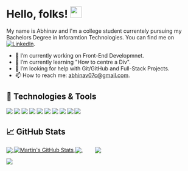 # Hello, folks! <img src="https://raw.githubusercontent.com/MartinHeinz/MartinHeinz/master/wave.gif" width="30px" height="30px"/>

My name is Abhinav and I'm a college student currentely pursuing my Bachelors Degree in Inforamtion Technologies. You can find me on [![LinkedIn][3.2]][3].
- 🔭 I’m currently working on Front-End Developmnet.
- 🌱 I’m currently learning "How to centre a Div".
- 🤔 I’m looking for help with Git/GitHub and Full-Stack Projects.
- 📫 How to reach me: abhinav07c@gmail.com.



## 🔧 Technologies & Tools
![](https://img.shields.io/badge/Code-C++-informational?style=flat&logo=cplusplus&logoColor=white&color=#00599C)
![](https://img.shields.io/badge/Code-C-informational?style=flat&logo=c&logoColor=white&color=#A8B9CC)
![](https://img.shields.io/badge/Code-JavaScript-informational?style=flat&logo=javascript&logoColor=white&color=#F7DF1E)
![](https://img.shields.io/badge/Markup-html5-informational?style=flat&logo=html5&logoColor=white&color=#E34F26)
![](https://img.shields.io/badge/Style-css-informational?style=flat&logo=csswizardry&logoColor=white&color=#E34F26)
![](https://img.shields.io/badge/Style-Bootstrap-informational?style=flat&logo=bootstrap&logoColor=white&color=#E34F26)
![](https://img.shields.io/badge/Dev-Git-informational?style=flat&logo=git&logoColor=white&color=#E34F26)
![](https://img.shields.io/badge/Editor-VSCode-informational?style=flat&logo=visualstudiocode&logoColor=white&color=#E34F26)
![](https://img.shields.io/badge/Design-Figma-informational?style=flat&logo=figma&logoColor=white&color=#E34F26)
![](https://img.shields.io/badge/Design-Ai-informational?style=flat&logo=adobeillustrator&logoColor=white&color=#E34F26)

## &#x1f4c8; GitHub Stats

<a href="https://github.com/abhinav0git">
  <img align="center" src="https://github-readme-stats.vercel.app/api/top-langs/?username=abhinav0git&title_color=ffffff&text_color=c9cacc&icon_color=2bbc8a&bg_color=1d1f21&langs_count=3" />
</a>
<a href="https://github.com/abhinav0git">
  <img align="center" src="https://github-readme-stats.vercel.app/api?username=abhinav0git&show_icons=true&line_height=27&count_private=true&theme=dracula" alt="Martin's GitHub Stats" />
</a>

<a href="https://github.com/abhinav0git/AushadHubFrontEnd">
  <img align="center" src="https://github-readme-stats.vercel.app/api/pin/?username=abhinav0git&repo=AushadHubFrontEnd&title_color=ffffff&text_color=c9cacc&icon_color=2bbc8a&bg_color=1d1f21" />
</a>


<a href="https://github.com/abhinav0git/PalletShallet" style="padding:2rem;">
  <img align="center" src="https://github-readme-stats.vercel.app/api/pin/?username=abhinav0git&repo=PalletShallet&title_color=ffffff&text_color=c9cacc&icon_color=2bbc8a&bg_color=1d1f21" />
</a>    

![](https://komarev.com/ghpvc/?username=abhinav0git)

<!-- icons with padding -->

[1.1]: http://i.imgur.com/tXSoThF.png (twitter icon with padding)
[2.1]: http://i.imgur.com/0o48UoR.png (github icon with padding)

<!-- icons without padding -->

[1.2]: http://i.imgur.com/wWzX9uB.png (twitter icon without padding)
[2.2]: http://i.imgur.com/9I6NRUm.png (github icon without padding)
[3.2]: https://raw.githubusercontent.com/MartinHeinz/MartinHeinz/master/linkedin-3-16.png (LinkedIn icon without padding)


<!-- links to your social media accounts -->

[2]: https://github.com/abhinav0git
[3]: https://www.linkedin.com/in/abhinav07c/


<!-- Resources -->
<!-- Icons: https://simpleicons.org/ -->
<!-- GitHub Stats: https://github.com/anuraghazra/github-readme-stats -->
<!-- Emojis: https://emojipedia.org/emoji/ -->
<!-- HTML Emojis: https://www.fileformat.info/index.htm -->
<!-- Shields: https://shields.io/ -->
<!-- Awesome GitHub Profile README: https://github.com/abhisheknaiidu/awesome-github-profile-readme -->
